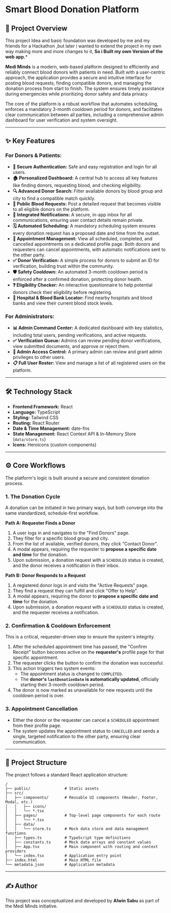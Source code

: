 # Smart Blood Donation Platform



## 📖 Project Overview
This project Idea  and basic foundation was developed by me and my friends for a Hackathon ,but later i wanted to extend the project in my own way making more and more changes to it,
**So i Built my own  Version of the web app.***
 
**Medi Minds** is a modern, web-based platform designed to efficiently and reliably connect blood donors with patients in need. Built with a user-centric approach, the application provides a secure and intuitive interface for posting blood requests, finding compatible donors, and managing the donation process from start to finish. The system ensures timely assistance during emergencies while prioritizing donor safety and data privacy.

The core of the platform is a robust workflow that automates scheduling, enforces a mandatory 3-month cooldown period for donors, and facilitates clear communication between all parties, including a comprehensive admin dashboard for user verification and system oversight.

---

## ✨ Key Features

### For Donors & Patients:
*   **👤 Secure Authentication:** Safe and easy registration and login for all users.
*   **🏠 Personalized Dashboard:** A central hub to access all key features like finding donors, requesting blood, and checking eligibility.
*   **🔍 Advanced Donor Search:** Filter available donors by blood group and city to find a compatible match quickly.
*   **📢 Public Blood Requests:** Post a detailed request that becomes visible to all eligible donors on the platform.
*   **💬 Integrated Notifications:** A secure, in-app inbox for all communications, ensuring user contact details remain private.
*   **🗓️ Automated Scheduling:** A mandatory scheduling system ensures every donation request has a proposed date and time from the outset.
*   **🔄 Appointment Management:** View all scheduled, completed, and cancelled appointments on a dedicated profile page. Both donors and requesters can cancel appointments, with automatic notifications sent to the other party.
*   **✅ Donor Verification:** A simple process for donors to submit an ID for verification, building trust within the community.
*   **🛡️ Safety Cooldown:** An automated 3-month cooldown period is enforced after a confirmed donation, protecting donor health.
*   **❓ Eligibility Checker:** An interactive questionnaire to help potential donors check their eligibility before registering.
*   **🏥 Hospital & Blood Bank Locator:** Find nearby hospitals and blood banks and view their current blood stock levels.

### For Administrators:
*   **📊 Admin Command Center:** A dedicated dashboard with key statistics, including total users, pending verifications, and active requests.
*   **✅ Verification Queue:** Admins can review pending donor verifications, view submitted documents, and approve or reject them.
*   **👑 Admin Access Control:** A primary admin can review and grant admin privileges to other users.
*   **📋 Full User Roster:** View and manage a list of all registered users on the platform.

---

## 🛠️ Technology Stack

*   **Frontend Framework:** React
*   **Language:** TypeScript
*   **Styling:** Tailwind CSS
*   **Routing:** React Router
*   **Date & Time Management:** date-fns
*   **State Management:** React Context API & In-Memory Store (`data/store.ts`)
*   **Icons:** Heroicons (custom components)

---

## ⚙️ Core Workflows

The platform's logic is built around a secure and consistent donation process.

### 1. The Donation Cycle

A donation can be initiated in two primary ways, but both converge into the same standardized, schedule-first workflow.

**Path A: Requester Finds a Donor**
1.  A user logs in and navigates to the "Find Donors" page.
2.  They filter for a specific blood group and city.
3.  From the list of available, verified donors, they click "Contact Donor".
4.  A modal appears, requiring the requester to **propose a specific date and time** for the donation.
5.  Upon submission, a donation request with a `SCHEDULED` status is created, and the donor receives a notification in their inbox.

**Path B: Donor Responds to a Request**
1.  A registered donor logs in and visits the "Active Requests" page.
2.  They find a request they can fulfill and click "Offer to Help".
3.  A modal appears, requiring the donor to **propose a specific date and time** for the donation.
4.  Upon submission, a donation request with a `SCHEDULED` status is created, and the requester receives a notification.

### 2. Confirmation & Cooldown Enforcement

This is a critical, requester-driven step to ensure the system's integrity.
1.  After the scheduled appointment time has passed, the "Confirm Receipt" button becomes active on the **requester's** profile page for that specific appointment.
2.  The requester clicks the button to confirm the donation was successful.
3.  This action triggers two system events:
    *   The appointment status is changed to `COMPLETED`.
    *   The **donor's `lastDonationDate` is automatically updated**, officially starting their 3-month cooldown period.
4.  The donor is now marked as unavailable for new requests until the cooldown period is over.

### 3. Appointment Cancellation
*   Either the donor or the requester can cancel a `SCHEDULED` appointment from their profile page.
*   The system updates the appointment status to `CANCELLED` and sends a single, targeted notification to the other party, ensuring clear communication.

---

## 📂 Project Structure

The project follows a standard React application structure:

```
/
├── public/               # Static assets
├── src/
│   ├── components/       # Reusable UI components (Header, Footer, Modal, etc.)
│   │   ├── icons/
│   │   └── *.tsx
│   ├── pages/            # Top-level page components for each route
│   │   └── *.tsx
│   ├── data/
│   │   └── store.ts      # Mock data store and data management functions
│   ├── types.ts          # TypeScript type definitions
│   ├── constants.ts      # Mock data arrays and constant values
│   ├── App.tsx           # Main component with routing and context providers
│   └── index.tsx         # Application entry point
├── index.html            # Main HTML file
└── metadata.json         # Application metadata
```

---

## ✍️ Author
This project was conceptualized and developed by **Alwin Sabu** as part of the Medi Minds initiative.

